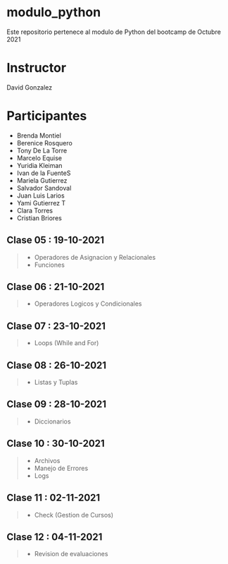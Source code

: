 # modulo_python
Este repositorio pertenece al modulo de Python del bootcamp de Octubre 2021

# Instructor
David Gonzalez

# Participantes
- Brenda Montiel
- Berenice Rosquero
- Tony De La Torre
- Marcelo Equise
- Yuridia Kleiman
- Ivan de la FuenteS
- Mariela Gutierrez
- Salvador Sandoval
- Juan Luis Larios
- Yami Gutierrez T
- Clara Torres
- Cristian Briores

## Clase 05 : 19-10-2021
> - Operadores de Asignacion y Relacionales
> - Funciones

## Clase 06 : 21-10-2021
> - Operadores Logicos y Condicionales

## Clase 07 : 23-10-2021
> - Loops (While and For)

## Clase 08 : 26-10-2021
> - Listas y Tuplas

## Clase 09 : 28-10-2021
> - Diccionarios

## Clase 10 : 30-10-2021
> - Archivos
> - Manejo de Errores
> - Logs

## Clase 11 : 02-11-2021
> - Check (Gestion de Cursos)

## Clase 12 : 04-11-2021
> - Revision de evaluaciones
